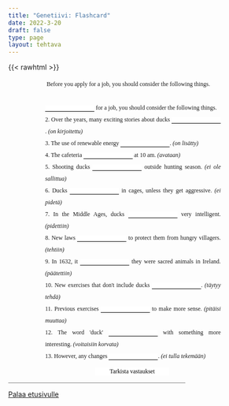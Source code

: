 ```yaml
---
title: "Genetiivi: Flashcard"
date: 2022-3-20
draft: false
type: page
layout: tehtava
---
```


{{< rawhtml >}}

<div class="tehtava">
<form autocomplete="off">
  <ol>
  
1. Before you apply for a job, you should consider the following things.
<br>
<li><input id="q1" type="text"/></li> for a job, you should consider the following things.
<br>
2. Over the years, many exciting stories about ducks <li><input id="q2" type="text"/></li>. <i>(on kirjoitettu)</i>
<br>
3. The use of renewable energy <li><input id="q3" type="text"/></li>. <i>(on lisätty)</i>
<br>
4. The cafeteria <li><input id="q4" type="text"/></li> at 10 am. <i>(avataan)</i>
<br>
5. Shooting ducks <li><input id="q5" type="text"/></li> outside hunting season. <i>(ei ole sallittua)</i>
<br>6. Ducks <li><input id="q6" type="text"/></li> in cages, unless they get aggressive. <i>(ei pidetä)</i>
<br>7. In the Middle Ages, ducks <li><input id="q7" type="text"/></li> very intelligent. <i>(pidettiin)</i>
<br>8. New laws <li><input id="q8" type="text"/></li> to protect them from hungry villagers. <i>(tehtiin)</i>
<br>9. In 1632, it <li><input id="q9" type="text"/></li> they were sacred animals in Ireland. <i>(päätettiin)</i>
<br>10. New exercises that don't include ducks <li><input id="q10" type="text"/></li>. <i>(täytyy tehdä)</i>
<br>11. Previous exercises <li><input id="q11" type="text"/></li> to make more sense. <i>(pitäisi muuttaa)</i>
<br>12. The word 'duck' <li><input id="q12" type="text"/></li> with something more interesting. <i>(voitaisiin korvata)</i>
<br>13. However, any changes <li><input id="q13" type="text"/></li>. <i>(ei tulla tekemään)</i>

  </ol>
  
 
  <input type="submit" id="submit" value="Tarkista vastaukset" />
</form>

<hr style="height:1px;width:360px;color:black;background-color:gray">

  </body>
</html>

<p></p>  
<a href="index.html">Palaa etusivulle</a>

<style>
li {
display: inline-block;
align-content: center;
}

ol {
list-style: none;
padding-left: 3px;
}

form input {
    width: 100px;
    font-size: 10px;
    outline: none;
    border: none;
    border-bottom: 1px solid black;
    padding: 0px 1px 1px 1px;
}

.oikein input[type=text] {
    outline: none;
    border: none;
    border-bottom: 2px solid #299617;
    background-image: url('https://joonasmmp.github.io/englantia/correct.jpg');
    background-size: 20px 20px;
    background-repeat: no-repeat;
    background-position: right;
	padding: 0px;
  }
  
.vaarin input[type=text] {
    outline: none;
    border: none;
    border-bottom: 2px dashed #DA2C43;
    padding: 0px;
}

.tehtava body {
  padding: 20px;
  font-family: 'Times New Roman', serif;
  text-align: center;
}
    
#submit {
  border: 0px;
  background-color: white;
  width: 150px;
  font-family: 'Times New Roman', serif;
  font-size: 12px;
  margin-left: 105px;
}

.tehtava h1 {
  font-size: 20px;
  font-family: 'Times New Roman', serif;
  color: #ea0083;
  font-weight: normal;
}

.tehtava button {
  color: white;
  width: 90px;
  font-size: 18px;
  font-family: 'Times New Roman', serif;
  background: #eb5615;
  padding: 0px;
  border: 1px solid #000000;
  border-radius: 3px;
}	
	
.tehtava #vastauspainike {
  text-align: center;
  margin: 0 auto;
}

form {
  text-align: justify;
  font-size: 12px;
  font-family: 'Times New Roman', serif;
  line-height: 2;
  max-width: 360px;
  margin: auto;
  word-wrap: break-word;
}

#resetbutton {
  background: white;
  border: 0px;
}</style>

<script>
var answers = {
  "q1": ["before applying"],
  "q2": ["have been written"],
  "q3": ["has been increased", "has been grown"],
  "q4": ["is opened"],
  "q5": ["is not allowed", "is not permitted", "is prohibited", "isn't allowed", "isn't permitted"],
  "q6": ["are not kept", "aren't kept"],
  "q7": ["were considered", "were thought to be"],
  "q8": ["were made", "were created"],
  "q9": ["was decided"],
  "q10": ["must be made", "must be created"],
  "q11": ["should be changed"],
  "q12": ["could be replaced"],
  "q13": ["will not be made", "won't be made"],
};

function markAnswers() {
  $("input[type='text']").each(function() {
    console.log($.inArray(this.value, answers[this.id]));
    if ($.inArray(this.value.toLowerCase().trim(), answers[this.id]) === -1) {
      $(this).parent()[0].setAttribute("class", "vaarin");
    } else {
      $(this).parent()[0].setAttribute("class", "oikein");
    }
  })
}

$("form").on("submit", function(e) {
  e.preventDefault();
  markAnswers();
});

</script>
</rawhtml>